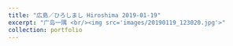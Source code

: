 ```yaml
---
title: "広島／ひろしまし Hiroshima 2019-01-19"
excerpt: "广岛一隅 <br/><img src='images/20190119_123020.jpg'>"
collection: portfolio
---
```

